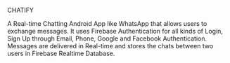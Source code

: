 CHATIFY

A Real-time Chatting Android App like WhatsApp that allows users to exchange messages. 
It uses Firebase Authentication for all kinds of Login, Sign Up through Email, Phone, Google and Facebook Authentication. 
Messages are delivered in Real-time and stores the chats between two users in Firebase Realtime Database. 

